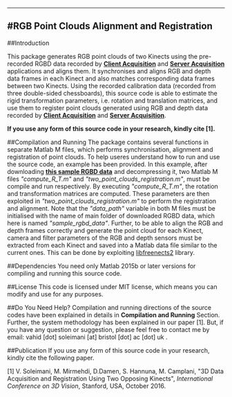 ----------------------------------------------
#RGB Point Clouds Alignment and Registration
----------------------------------------------



##Introduction

This package generates RGB point clouds of two Kinects using the pre-recorded RGBD data recorded by **[Client Acquisition](https://github.com/BristolVisualPFT/3D_Data_Acquisition_Registration_Using_Kinects/tree/master/Double_opposing_Kinects/Client_Acquisition)** and **[Server Acquisition](https://github.com/BristolVisualPFT/3D_Data_Acquisition_Registration_Using_Kinects/tree/master/Double_opposing_Kinects/Server_Acquisition)** applications and aligns them. It synchronises and aligns RGB and depth data frames in each Kinect and also matches corresponding data frames between two Kinects. Using the recorded calibration data (recorded from three double-sided chessboards), this source code is able to estimate the rigid transformation parameters, i.e. rotation and translation matrices, and use them to register point clouds generated using RGB and depth data recorded by **[Client Acquisition](https://github.com/BristolVisualPFT/3D_Data_Acquisition_Registration_Using_Kinects/tree/master/Double_opposing_Kinects/Client_Acquisition)** and **[Server Acquisition](https://github.com/BristolVisualPFT/3D_Data_Acquisition_Registration_Using_Kinects/tree/master/Double_opposing_Kinects/Server_Acquisition)**.



**If you use any form of this source code in your research, kindly cite [1].**

##Compilation and Running
The package contains several functions in separate Matlab M files, which performs synchronisation, alignment and registration of point clouds. To help useres understand how to run and use the source code, an example has been provided. In this example, after downloading [**this sample RGBD data**](https://drive.google.com/file/d/0BxUVE0cBp62XRkFwWTdtTUlZc2M/view?usp=sharing) and decompressing it, two Matlab M files _"compute_R_T.m"_ and _"two_point_clouds_registration.m"_, must be compile and run respectively. By executing _"compute_R_T.m"_, the rotation and transformation matrices are computed. These parameters are then exploited in _"two_point_clouds_registration.m"_ to perform the registration and alignment. Note that the _"data_path"_ variable in both M files must be initialised with the name of main folder of downloaded RGBD data, which here is named _"sample_rgbd_data"_. Further, to be able to align the RGB and depth frames correctly and generate the point cloud for each Kinect, camera and filter parameters of the RGB and depth sensors must be extracted from each Kinect and saved into a Matlab data file similar to the current ones. This can be done by exploiting [libfreenects2](https://github.com/OpenKinect/libfreenect2) library.

##Dependencies
You need only Matlab 2015b or later versions for compiling and running this source code.


##License
This code is licensed under MIT license, which means you can modify and use for any purposes.

##Do You Need Help?
Compilation and running directions of the source codes have been explained in details in **Compilation and Running** Section. Further, the system methodology has been explained in our paper [1]. But, if you have any question or suggestion, please feel free to contact me by email: vahid [dot] soleimani [at] bristol [dot] ac [dot] uk .


##Publication
If you use any form of this source code in your research, kindly cite the following paper.

[1] V. Soleimani, M. Mirmehdi, D.Damen, S. Hannuna, M. Camplani, "3D Data Acquisition and Registration Using Two Opposing Kinects", _International Conference on 3D Vision_, Stanford, USA, October 2016.
